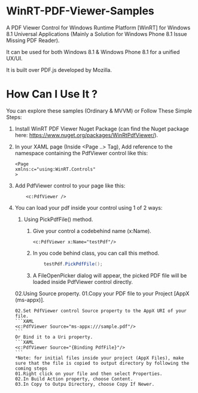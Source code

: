 # WinRT-PDF-Viewer-Samples
A PDF Viewer Control for Windows Runtime Platform [WinRT] for Windows 8.1 Universal Applications (Mainly a Solution for Windows Phone 8.1 Issue Missing PDF Reader).

It can be used for both Windows 8.1 & Windows Phone 8.1 for a unified UX/UI.

It is built over PDF.js developed by Mozilla.


# How Can I Use It ?
You can explore these samples (Ordinary & MVVM) or Follow These Simple Steps:

01. Install WinRT PDF Viewer Nuget Package (can find the Nuget package here: https://www.nuget.org/packages/WinRtPdfViewer/).

02. In your XAML page (Inside <Page ..> Tag), Add reference to the namespace containing the PdfViewer control like this:

	```XAML
	<Page
	xmlns:c="using:WinRT.Controls"
	>
	```

03. Add PdfViewer control to your page like this:

	```XAML
	    <c:PdfViewer />
	```

04. You can load your pdf inside your control using 1 of 2 ways:

	01. Using PickPdfFile() method.
		01. Give your control a codebehind name (x:Name).
			```XAML
			<c:PdfViewer x:Name="testPdf"/>
			```
			
		02. In you code behind class, you can call this method.
			```C#
		    	testPdf.PickPdfFile();
			```
			
		03. A FileOpenPicker dialog will appear, the picked PDF file will be loaded inside PdfViewer control directly.
		
	02.Using Source property.
		01.Copy your PDF file to your Project [AppX (ms-appx)].
		
		02.Set PdfViewer control Source property to the AppX URI of your file.
		```XAML
		<c:PdfViewer Source="ms-appx:///sample.pdf"/>
		```
		Or Bind it to a Uri property.
		```XAML
		<c:PdfViewer Source="{Binding PdfFile}"/>
		```
		*Note: for initial files inside your project (AppX Files), make sure that the file is copied to output directory by following the coming steps
		01.Right click on your file and then select Properties.
		02.In Build Action property, choose Content.
		03.In Copy to Outpu Directory, choose Copy If Newer.
